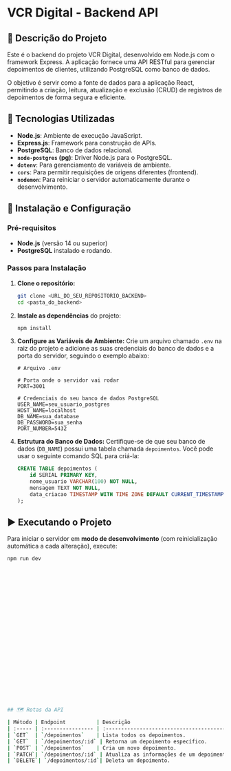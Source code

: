 # VCR Digital - Backend API

## 📝 Descrição do Projeto

Este é o backend do projeto VCR Digital, desenvolvido em Node.js com o framework Express. A aplicação fornece uma API RESTful para gerenciar depoimentos de clientes, utilizando PostgreSQL como banco de dados.

O objetivo é servir como a fonte de dados para a aplicação React, permitindo a criação, leitura, atualização e exclusão (CRUD) de registros de depoimentos de forma segura e eficiente.

## 🚀 Tecnologias Utilizadas

-   **Node.js**: Ambiente de execução JavaScript.
-   **Express.js**: Framework para construção de APIs.
-   **PostgreSQL**: Banco de dados relacional.
-   **`node-postgres` (pg)**: Driver Node.js para o PostgreSQL.
-   **`dotenv`**: Para gerenciamento de variáveis de ambiente.
-   **`cors`**: Para permitir requisições de origens diferentes (frontend).
-   **`nodemon`**: Para reiniciar o servidor automaticamente durante o desenvolvimento.

## 🔧 Instalação e Configuração

### Pré-requisitos

-   **Node.js** (versão 14 ou superior)
-   **PostgreSQL** instalado e rodando.

### Passos para Instalação

1.  **Clone o repositório:**
    ```bash
    git clone <URL_DO_SEU_REPOSITORIO_BACKEND>
    cd <pasta_do_backend>
    ```

2.  **Instale as dependências** do projeto:
    ```bash
    npm install
    ```

3.  **Configure as Variáveis de Ambiente:**
    Crie um arquivo chamado `.env` na raiz do projeto e adicione as suas credenciais do banco de dados e a porta do servidor, seguindo o exemplo abaixo:

    ```dotenv
    # Arquivo .env

    # Porta onde o servidor vai rodar
    PORT=3001

    # Credenciais do seu banco de dados PostgreSQL
    USER_NAME=seu_usuario_postgres
    HOST_NAME=localhost
    DB_NAME=sua_database
    DB_PASSWORD=sua_senha
    PORT_NUMBER=5432
    ```

4.  **Estrutura do Banco de Dados:**
    Certifique-se de que seu banco de dados (`DB_NAME`) possui uma tabela chamada `depoimentos`. Você pode usar o seguinte comando SQL para criá-la:

    ```sql
    CREATE TABLE depoimentos (
        id SERIAL PRIMARY KEY,
        nome_usuario VARCHAR(100) NOT NULL,
        mensagem TEXT NOT NULL,
        data_criacao TIMESTAMP WITH TIME ZONE DEFAULT CURRENT_TIMESTAMP
    );
    ```

## ▶️ Executando o Projeto

Para iniciar o servidor em **modo de desenvolvimento** (com reinicialização automática a cada alteração), execute:

```bash
npm run dev
























## 🗺️ Rotas da API

| Método | Endpoint          | Descrição                                 |
| :----- | :---------------- | :---------------------------------------- |
| `GET`  | `/depoimentos`    | Lista todos os depoimentos.               |
| `GET`  | `/depoimentos/:id` | Retorna um depoimento específico.         |
| `POST` | `/depoimentos`    | Cria um novo depoimento.                  |
| `PATCH`| `/depoimentos/:id` | Atualiza as informações de um depoimento. |
| `DELETE`| `/depoimentos/:id`| Deleta um depoimento.                     |
